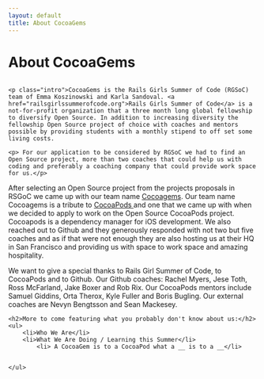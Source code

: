 ```yaml
---
layout: default
title: About CocoaGems
---
```


<div class="post">
	<h1 class="pageTitle">About CocoaGems</h1>
	<img src="{{ '/assets/img/touring.jpg' | prepend: site.baseurl }}" alt="">


	<p class="intro">CocoaGems is the Rails Girls Summer of Code (RGSoC) team of Emma Koszinowski and Karla Sandoval. <a href="railsgirlssummerofcode.org">Rails Girls Summer of Code</a> is a not-for-profit organization that a three month long global fellowship to diversify Open Source. In addition to increasing diversity the fellowship Open Source project of choice with coaches and mentors possible by providing students with a monthly stipend to off set some living costs.

	<p> For our application to be considered by RGSoC we had to find an Open Source project, more than two coaches that could help us with coding and preferably a coaching company that could provide work space for us.</p>


<p>After selecting an Open Source project from the projects proposals in RSGoC we came up with our team name <a href="http://cocoagems.github.io/about">Cocoagems</a>. Our team name Cocoagems is a tribute to <a href="http://guides.cocoapods.org/using/using-cocoapods.html">CocoaPods </a>and one that we came up with when we decided to apply to work on the Open Source  CocoaPods project. Cocoapods is a dependency manager for iOS development. We also reached out to Github and they generously responded with not two but five coaches and as if that were not enough they are also hosting us at their HQ in San Francisco and providing us with space to work space and amazing hospitality.</p>



<p>We want to give a special thanks to Rails Girl Summer of Code, to CocoaPods and to Github. Our Github coaches: Rachel Myers, Jese Toth, Ross McFarland, Jake Boxer and Rob Rix. Our CocoaPods mentors include Samuel Giddins, Orta Therox, Kyle Fuller and Boris Bugling. Our external coaches are Nevyn Bengtsson and Sean Mackesey.  
</p>

	<h2>More to come featuring what you probably don't know about us:</h2>
	<ul>
		<li>Who We Are</li>
  		<li>What We Are Doing / Learning this Summer</li>
			<li> A CocoaGem is to a CocoaPod what a __ is to a __</li>


  	</ul>
</div>
